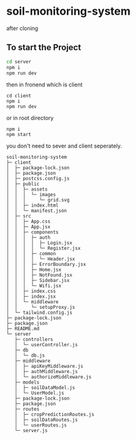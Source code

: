 # soil-monitoring-system

after cloning

## To start the Project 

``` bash
cd server
npm i
npm run dev
```

then in fronend which is client

```
cd client
npm i
npm run dev
```

or in root directory 
```
npm i
npm start
```
you don't need to sever and client seperately.

```
soil-monitoring-system
├─ client
│  ├─ package-lock.json
│  ├─ package.json
│  ├─ postcss.config.js
│  ├─ public
│  │  ├─ assets
│  │  │  └─ images
│  │  │     └─ grid.svg
│  │  ├─ index.html
│  │  └─ manifest.json
│  ├─ src
│  │  ├─ App.css
│  │  ├─ App.jsx
│  │  ├─ components
│  │  │  ├─ auth
│  │  │  │  ├─ Login.jsx
│  │  │  │  └─ Register.jsx
│  │  │  ├─ common
│  │  │  │  └─ Header.jsx
│  │  │  ├─ ErrorBoundary.jsx
│  │  │  ├─ Home.jsx
│  │  │  ├─ NotFound.jsx
│  │  │  ├─ Sidebar.jsx
│  │  │  └─ Wifi.jsx
│  │  ├─ index.css
│  │  ├─ index.jsx
│  │  └─ middleware
│  │     └─ setupProxy.js
│  └─ tailwind.config.js
├─ package-lock.json
├─ package.json
├─ README.md
└─ server
   ├─ controllers
   │  └─ userController.js
   ├─ db
   │  └─ db.js
   ├─ middleware
   │  ├─ apiKeyMiddleware.js
   │  ├─ authMiddleware.js
   │  └─ authorizeMiddleware.js
   ├─ models
   │  ├─ soilDataModel.js
   │  └─ UserModel.js
   ├─ package-lock.json
   ├─ package.json
   ├─ routes
   │  ├─ cropPredictionRoutes.js
   │  ├─ soilDataRoutes.js
   │  └─ userRoutes.js
   └─ server.js

```